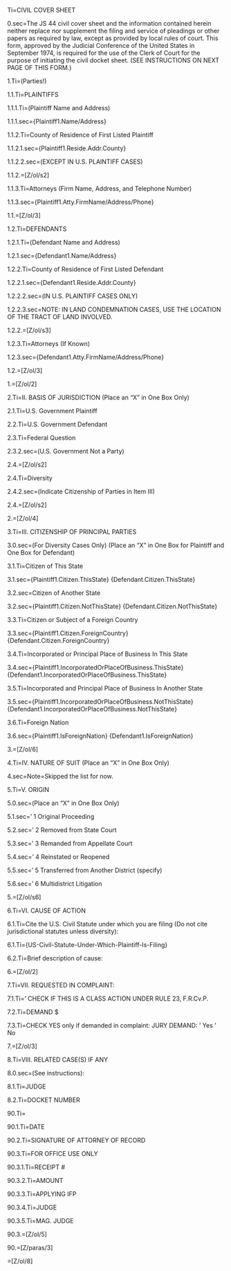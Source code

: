 Ti=CIVIL COVER SHEET

0.sec=The JS 44 civil cover sheet and the information contained herein neither replace nor supplement the filing and service of pleadings or other papers as required by law, except as provided by local rules of court. This form, approved by the Judicial Conference of the United States in September 1974, is required for the use of the Clerk of Court for the purpose of initiating the civil docket sheet. (SEE INSTRUCTIONS ON NEXT PAGE OF THIS FORM.)

1.Ti=(Parties!)

1.1.Ti=PLAINTIFFS 

1.1.1.Ti=(Plaintiff Name and Address)

1.1.1.sec={Plaintiff1.Name/Address}

1.1.2.Ti=County of Residence of First Listed Plaintiff

1.1.2.1.sec={Plaintiff1.Reside.Addr.County} 

1.1.2.2.sec=(EXCEPT IN U.S. PLAINTIFF CASES)

1.1.2.=[Z/ol/s2]

1.1.3.Ti=Attorneys (Firm Name, Address, and Telephone Number)

1.1.3.sec={Plaintiff1.Atty.FirmName/Address/Phone} 

1.1.=[Z/ol/3]

1.2.Ti=DEFENDANTS

1.2.1.Ti=(Defendant Name and Address)

1.2.1.sec={Defendant1.Name/Address}

1.2.2.Ti=County of Residence of First Listed Defendant

1.2.2.1.sec={Defendant1.Reside.Addr.County}

1.2.2.2.sec=(IN U.S. PLAINTIFF CASES ONLY)

1.2.2.3.sec=NOTE: IN LAND CONDEMNATION CASES, USE THE LOCATION OF THE TRACT OF LAND INVOLVED.

1.2.2.=[Z/ol/s3]

1.2.3.Ti=Attorneys (If Known)

1.2.3.sec={Defendant1.Atty.FirmName/Address/Phone} 

1.2.=[Z/ol/3]

1.=[Z/ol/2]


2.Ti=II. BASIS OF JURISDICTION (Place an “X” in One Box Only) 

2.1.Ti=U.S. Government Plaintiff 

2.2.Ti=U.S. Government Defendant 

2.3.Ti=Federal Question 

2.3.2.sec=(U.S. Government Not a Party)

2.4.=[Z/ol/s2]


2.4.Ti=Diversity 

2.4.2.sec=(Indicate Citizenship of Parties in Item III)

2.4.=[Z/ol/s2]

2.=[Z/ol/4]


3.Ti=III. CITIZENSHIP OF PRINCIPAL PARTIES 

3.0.sec=(For Diversity Cases Only)  (Place an “X” in One Box for Plaintiff and One Box for Defendant)

3.1.Ti=Citizen of This State

3.1.sec={Plaintiff1.Citizen.ThisState}  {Defendant.Citizen.ThisState}

3.2.sec=Citizen of Another State

3.2.sec={Plaintiff1.Citizen.NotThisState}  {Defendant.Citizen.NotThisState}

3.3.Ti=Citizen or Subject of a  Foreign Country

3.3.sec={Plaintiff1.Citizen.ForeignCountry}  {Defendant.Citizen.ForeignCountry}

3.4.Ti=Incorporated or Principal Place of Business In This State

3.4.sec={Plaintiff1.IncorporatedOrPlaceOfBusiness.ThisState}  {Defendant1.IncorporatedOrPlaceOfBusiness.ThisState}

3.5.Ti=Incorporated and Principal Place of Business In Another State

3.5.sec={Plaintiff1.IncorporatedOrPlaceOfBusiness.NotThisState}  {Defendant1.IncorporatedOrPlaceOfBusiness.NotThisState}

3.6.Ti=Foreign Nation

3.6.sec={Plaintiff1.IsForeignNation}  {Defendant1.IsForeignNation}

3.=[Z/ol/6]

4.Ti=IV. NATURE OF SUIT (Place an “X” in One Box Only)

4.sec=Note=Skipped the list for now.

5.Ti=V. ORIGIN

5.0.sec=(Place an “X” in One Box Only)

5.1.sec=’ 1 Original Proceeding

5.2.sec=’ 2 Removed from State Court

5.3.sec=’ 3 Remanded from Appellate Court

5.4.sec=’ 4 Reinstated or Reopened

5.5.sec=’ 5 Transferred from Another District (specify)

5.6.sec=’ 6 Multidistrict Litigation

5.=[Z/ol/s6]

6.Ti=VI. CAUSE OF ACTION

6.1.Ti=Cite the U.S. Civil Statute under which you are filing (Do not cite jurisdictional statutes unless diversity):

6.1.Ti={US-Civil-Statute-Under-Which-Plaintiff-Is-Filing}

6.2.Ti=Brief description of cause:

6.=[Z/ol/2]

7.Ti=VII. REQUESTED IN COMPLAINT:

7.1.Ti=’ CHECK IF THIS IS A CLASS ACTION UNDER RULE 23, F.R.Cv.P.

7.2.Ti=DEMAND $ 

7.3.Ti=CHECK YES only if demanded in complaint: JURY DEMAND: ’ Yes ’ No

7.=[Z/ol/3]

8.Ti=VIII. RELATED CASE(S) IF ANY 

8.0.sec=(See instructions): 

8.1.Ti=JUDGE 

8.2.Ti=DOCKET NUMBER

90.Ti=</i> 

90.1.Ti=DATE 

90.2.Ti=SIGNATURE OF ATTORNEY OF RECORD

90.3.Ti=FOR OFFICE USE ONLY

90.3.1.Ti=RECEIPT # 

90.3.2.Ti=AMOUNT 

90.3.3.Ti=APPLYING IFP 

90.3.4.Ti=JUDGE 

90.3.5.Ti=MAG. JUDGE

90.3.=[Z/ol/5]

90.=[Z/paras/3]

=[Z/ol/8]
